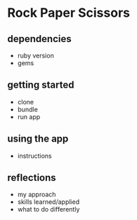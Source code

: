 # Rock Paper Scissors

## dependencies
- ruby version
- gems

## getting started
- clone
- bundle
- run app

## using the app
- instructions

## reflections
- my approach
- skills learned/applied
- what to do differently
